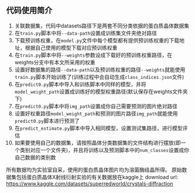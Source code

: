 ## 代码使用简介

1. 关联数据集，代码中datasets路径下是两套不同分类依据的蛋白质晶体数据集
2. 在`train.py`脚本中将`--data-path`设置成训练集文件夹绝对路径
3. 下载预训练权重，在`model.py`文件中每个模型都有提供预训练权重的下载地址，根据自己使用的模型下载对应预训练权重
4. 在`train.py`脚本中将`--weights`参数设成下载好的预训练权重路径，在weights分支中有本文所采用的权重
5. 设置好数据集的路径`--data-path`以及预训练权重的路径`--weights`就能使用`train.py`脚本开始训练了(训练过程中会自动生成`class_indices.json`文件)
6. 在`predict0.py`脚本中导入和训练脚本中同样的模型，并将`model_weight_path`设置成训练好的模型权重路径(默认保存在weights文件夹下)
7. 在`predict0.py`脚本中将`img_path`设置成你自己需要预测的图片绝对路径
8. 设置好权重路径`model_weight_path`和预测的图片路径`img_path`就能使用`predict0.py`脚本进行预测了
9. 在`predict_estimate.py`脚本中导入相同模型，设置测试集路径，进行模型评估
10. 如果要使用自己的数据集，请按照晶体分类数据集的文件结构进行摆放(即一个类别对应一个文件夹)，并且将训练以及预测脚本中的`num_classes`设置成你自己数据的类别数

所有数据均为实验室自采，使用的蛋白质晶体图片均为溶菌酶结晶所得。
原始数据集包括蛋白质晶体X射线衍射实验的有关数据放在kaggle上
download url: https://www.kaggle.com/datasets/superredworld/crystals-diffraction
